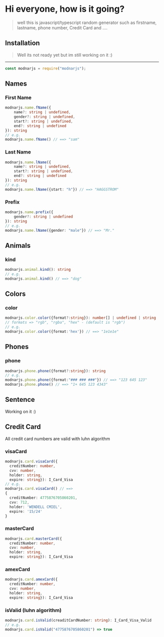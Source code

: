 # Hi everyone, how is it going?

> well this is javascript/typescript random generator
> such as firstname, lastname, phone number, Credit Card and ....

## Installation

> Well its not ready yet but im still working on it :)

---

```javascript
const modnarjs = require("modnarjs");
```

## Names

### First Name

```typescript
modnarjs.name.fName({
    name?: string | undefined,
    gender?: string | undefined,
    start?: string | undefined,
    end?: string | undefined
}): string
// e.g.
modnarjs.name.fName() // ==> "sam"
```

### Last Name

```typescript
modnarjs.name.lName({
    name?: string | undefined,
    start?: string | undefined,
    end?: string | undefined
}): string
// e.g.
modnarjs.name.lName({start: "h"}) // ==> "HAGGSTROM"
```

### Prefix

```typescript
modnarjs.name.prefix({
    gender?: string | undefined
}): string
// e.g.
modnarjs.name.lName({gender: "male"}) // ==> "Mr."
```

## Animals

### kind

```typescript
modnarjs.animal.kind(): string
// e.g.
modnarjs.animal.kind() // ==> "dog"
```

## Colors

### color

```typescript
modnarjs.color.color({format?:string}): number[] | undefined | string
// formats => "rgb", "rgba", "hex" - (default is "rgb")
// e.g.
modnarjs.color.color({format:'hex'}) // ==> "1e1e1e"
```

## Phones

### phone

```typescript
modnarjs.phone.phone({format?:string}): string
// e.g.
modnarjs.phone.phone({format:"### ### ###"}) // ==> "123 645 123"
modnarjs.phone.phone() // ==> "1+ 645 123 4343"
```

## Sentence

Working on it :)

## Credit Card

All credit card numbers are valid with luhn algorithm

### visaCard

```typescript
modnarjs.card.visaCard({
  creditNumber: number,
  cvv: number,
  holder: string,
  expire: string}): I_Card_Visa
// e.g.
modnarjs.card.visaCard() // ==>
{
  creditNumber: 4775876705860201,
  cvv: 712,
  holder: 'WENDELL CMIEL',
  expire: '15/24'
}
```

### masterCard

```typescript
modnarjs.card.masterCard({
  creditNumber: number,
  cvv: number,
  holder: string,
  expire: string}): I_Card_Visa
```

### amexCard

```typescript
modnarjs.card.amexCard({
  creditNumber: number,
  cvv: number,
  holder: string,
  expire: string}): I_Card_Visa
```

### isValid (luhn algorithm)

```typescript
modnarjs.card.isValid(creaditCardNumber: string): I_Card_Visa_Valid
// e.g.
modnarjs.card.isValid("4775876705860201") => true
```
